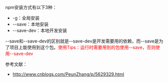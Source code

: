 npm安装方式有以下3种：
- -g：全局安装
- --save：本地安装
- --save-dev：本地开发安装

--save和--save-dev的区别就是--save-dev是开发需要用的依赖，而--save是为了项目上能使用到这个包。<span style="color:red;">使用Tips：运行时需要用到的包使用--save，否则使用--save-dev</span>

参考文献：
- http://www.cnblogs.com/PeunZhang/p/5629329.html
